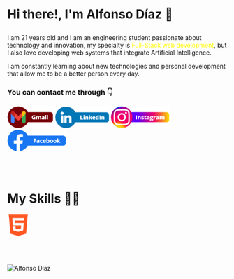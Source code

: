 # <p>Hi there!, I'm Alfonso Díaz 👋</p>
<p>I am 21 years old and I am an engineering student passionate about technology and innovation, my specialty is <span style="color:yellow">Full-Stack web development</span>, but I also love developing web systems that integrate Artificial Intelligence.</p>
  
<p>I am constantly learning about new technologies and personal development that allow me to be a better person every day.</p>

### <p>You can contact me through 👇</p>

[<img src="gmail.png" height="50">](mailto:alfonsodiazc.09@gmail.com?subject=See%20you%20Github%20profile)
[<img src="linkedIn.png" height="50">](https://www.linkedin.com/in/alfonsodiazc09/)
[<img src="instagram.png" height="50">](https://www.instagram.com/alfonsodiazc.09/)
[<img src="facebook.png" height="50">](https://www.facebook.com/AlfonsoDiazC.09/)

<br><br>

# My Skills 🚀✨

<img src="Skills/html-5.png" height="50">

<br><br>

![Alfonso Díaz](https://github-readme-stats.vercel.app/api?username=AlfonsoDiaz09&show_icons=true&title_color=fff&icon_color=79ff97&text_color=9f9f9f&bg_color=151515)


